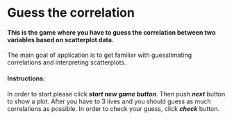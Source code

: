 # Guess the correlation

#### This is the game where you have to guess the correlation between two variables based on scatterplot data.  

The main goal of application is to get familiar with guesstimating correlations and interpreting scatterplots.

#### Instructions:
In order to start please click ***start new game button***. Then push ***next*** button to show a plot. After you have to 3 lives and you should guess as much correlations as possible. In order to check your  guess, click ***check*** button.